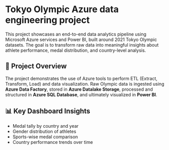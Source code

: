 # Tokyo Olympic Azure data engineering project

This project showcases an end-to-end data analytics pipeline using Microsoft Azure services and Power BI, built around 2021 Tokyo Olympic datasets. The goal is to transform raw data into meaningful insights about athlete performance, medal distribution, and country-level analysis.

## 📌 Project Overview

The project demonstrates the use of Azure tools to perform ETL (Extract, Transform, Load) and data visualization. Raw Olympic data is ingested using **Azure Data Factory**, stored in **Azure Datalake Storage**, processed and structured in **Azure SQL Database**, and ultimately visualized in **Power BI**.

## 📊 Key Dashboard Insights

- Medal tally by country and year
- Gender distribution of athletes
- Sports-wise medal comparison
- Country performance trends over time

